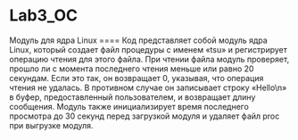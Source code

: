 # Lab3_OC
Модуль для ядра Linux
==== Код представляет собой модуль ядра Linux, который создает файл процедуры с именем «tsu» и регистрирует операцию чтения для этого файла. При чтении файла модуль проверяет, прошло ли с момента последнего чтения меньше или равно 20 секундам. Если это так, он возвращает 0, указывая, что операция чтения не удалась. В противном случае он записывает строку «Hello\n» в буфер, предоставленный пользователем, и возвращает длину сообщения. Модуль также инициализирует время последнего просмотра до 30 секунд перед загрузкой модуля и удаляет файл proc при выгрузке модуля.
